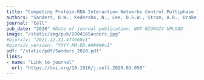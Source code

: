 ```yaml
---
title: "Competing Protein-RNA Interaction Networks Control Multiphase Intracellular Organization"
authors: "Sanders, D.W., Kedersha, N., Lee, D.S.W., Strom, A.R., Drake, V., Riback, J.A., Bracha, D., **Eeftens, J.M.**, Iwanicki, A., Wang, A., Wei, M.T., Whitney, G., Lyons, S.M., Anderson, P., Jacobs, W.M., Ivanov, P., Brangwynne, C.P."
journal: "Cell"
pub_date: "2020" #Date of journal publication, NOT BIORXIV UPLOAD
image: "/static/img/pub/200416Sanders.jpg"
#biorxiv: "2021.12.31.474660v1"
#biorxiv_version: "YYYY.MM.DD.######v1"
pdf: "/static/pdf/Sanders_2020.pdf"
links:
- name: "Link to journal"
  url: "https://doi.org/10.1016/j.cell.2020.03.050"
---
```

